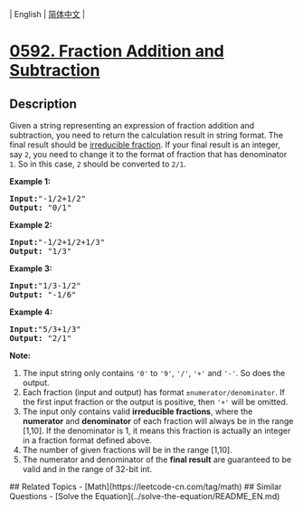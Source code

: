 
| English | [简体中文](README.md) |
# [0592. Fraction Addition and Subtraction](https://leetcode-cn.com/problems/fraction-addition-and-subtraction/)
## Description
<p>Given a string representing an expression of fraction addition and subtraction, you need to return the calculation result in string format. The final result should be <a href = "https://en.wikipedia.org/wiki/Irreducible_fraction">irreducible fraction</a>. If your final result is an integer, say <code>2</code>, you need to change it to the format of fraction that has denominator <code>1</code>. So in this case, <code>2</code> should be converted to <code>2/1</code>.</p>

<p><b>Example 1:</b><br />
<pre>
<b>Input:</b>"-1/2+1/2"
<b>Output:</b> "0/1"
</pre>
</p>

<p><b>Example 2:</b><br />
<pre>
<b>Input:</b>"-1/2+1/2+1/3"
<b>Output:</b> "1/3"
</pre>
</p>

<p><b>Example 3:</b><br />
<pre>
<b>Input:</b>"1/3-1/2"
<b>Output:</b> "-1/6"
</pre>
</p>

<p><b>Example 4:</b><br />
<pre>
<b>Input:</b>"5/3+1/3"
<b>Output:</b> "2/1"
</pre>
</p>

<p><b>Note:</b><br>
<ol>
<li>The input string only contains <code>'0'</code> to <code>'9'</code>, <code>'/'</code>, <code>'+'</code> and <code>'-'</code>. So does the output.</li>
<li>Each fraction (input and output) has format <code>±numerator/denominator</code>. If the first input fraction or the output is positive, then <code>'+'</code> will be omitted.</li>
<li>The input only contains valid <b>irreducible fractions</b>, where the <b>numerator</b> and <b>denominator</b> of each fraction will always be in the range [1,10]. If the denominator is 1, it means this fraction is actually an integer in a fraction format defined above.</li> 
<li>The number of given fractions will be in the range [1,10].</li>
<li>The numerator and denominator of the <b>final result</b> are guaranteed to be valid and in the range of 32-bit int.</li>
</ol>
</p>
## Related Topics
- [Math](https://leetcode-cn.com/tag/math)
## Similar Questions
- [Solve the Equation](../solve-the-equation/README_EN.md)
